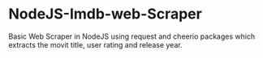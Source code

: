# NodeJS-Imdb-web-Scraper

Basic Web Scraper in NodeJS using request and cheerio packages which extracts the movit title, user rating and release year.
